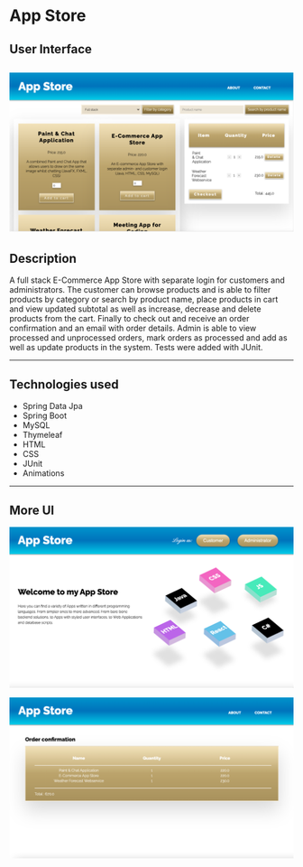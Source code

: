# App Store

## User Interface

![User Interface](user-interface.png)
---

## Description

A full stack E-Commerce App Store with separate login for customers and administrators. The customer can browse products and is able to filter products by category or search by product name, place products in cart and view updated subtotal as well as increase, decrease and delete products from the cart. Finally to check out and receive an order confirmation and an email with order details. Admin is able to view processed and unprocessed orders, mark orders as processed and add as well as update products in the system. Tests were added with JUnit.    

---

## Technologies used

- Spring Data Jpa
- Spring Boot
- MySQL
- Thymeleaf
- HTML
- CSS
- JUnit
- Animations

---

## More UI

![User Interface](user-interface2.png)

![User Interface](user-interface3.png)



